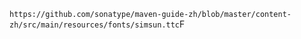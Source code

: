 `https://github.com/sonatype/maven-guide-zh/blob/master/content-zh/src/main/resources/fonts/simsun.ttc`F